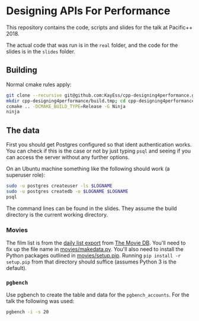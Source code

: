# Designing APIs For Performance

This repository contains the code, scripts and slides for the talk at Pacific++ 2018.

The actual code that was run is in the `real` folder, and the code for the slides is in the `slides` folder.


## Building

Normal cmake rules apply:

```bash
git clone --recursive git@github.com:KayEss/cpp-designing4performance.git
mkdir cpp-designing4performance/build.tmp; cd cpp-designing4performance/build.tmp
ccmake .. -DCMAKE_BUILD_TYPE=Release -G Ninja
ninja
```


## The data

First you should get Postgres configured so that ident authentication works. You can check if this is the case or not by just typing `psql` and seeing if you can access the server without any further options.

On an Ubuntu machine something like the following should work (a superuser role):

```bash
sudo -u postgres createuser -ls $LOGNAME
sudo -u postgres createdb -o $LOGNAME $LOGNAME
psql
```

The command lines can be found in the slides. They assume the build directory is the current working directory.


### Movies

The film list is from the [daily list export](https://developers.themoviedb.org/3/getting-started/daily-file-exports) from [The Movie DB](https://www.themoviedb.org/). You'll need to fix up the file name in [movies/makedata.py](./movies/makedata.py). You'll also need to install the Python packages outlined in [movies/setup.pip](./movies/setup.pip). Running `pip install -r setup.pip` from that directory should suffice (assumes Python 3 is the default).


### `pgbench`

Use pgbench to create the table and data for the `pgbench_accounts`. For the talk the following was used:

```bash
pgbench -i -s 20
```
